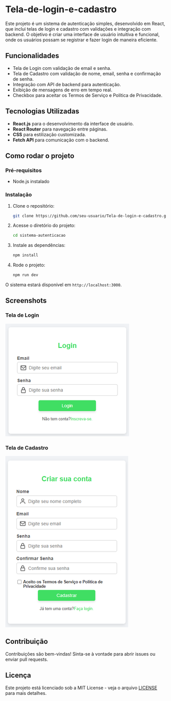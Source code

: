 # Tela-de-login-e-cadastro

Este projeto é um sistema de autenticação simples, desenvolvido em React, que inclui telas de login e cadastro com validações e integração com backend. O objetivo é criar uma interface de usuário intuitiva e funcional, onde os usuários possam se registrar e fazer login de maneira eficiente.

## Funcionalidades

- Tela de Login com validação de email e senha.
- Tela de Cadastro com validação de nome, email, senha e confirmação de senha.
- Integração com API de backend para autenticação.
- Exibição de mensagens de erro em tempo real.
- Checkbox para aceitar os Termos de Serviço e Política de Privacidade.

## Tecnologias Utilizadas

- **React.js** para o desenvolvimento da interface de usuário.
- **React Router** para navegação entre páginas.
- **CSS** para estilização customizada.
- **Fetch API** para comunicação com o backend.

## Como rodar o projeto

### Pré-requisitos
- Node.js instalado

### Instalação

1. Clone o repositório:
    ```bash
    git clone https://github.com/seu-usuario/Tela-de-login-e-cadastro.git
    ```

2. Acesse o diretório do projeto:
    ```bash
    cd sistema-autenticacao
    ```

3. Instale as dependências:
    ```bash
    npm install
    ```

4. Rode o projeto:
    ```bash
    npm run dev
    ```

O sistema estará disponível em `http://localhost:3000`.

## Screenshots

### Tela de Login
![Tela de Login](./src/assets/tela-login.png)

### Tela de Cadastro
![Tela de Cadastro](./src/assets/tela-cadastro.png)

## Contribuição

Contribuições são bem-vindas! Sinta-se à vontade para abrir issues ou enviar pull requests.

## Licença

Este projeto está licenciado sob a MIT License - veja o arquivo [LICENSE](LICENSE) para mais detalhes.
